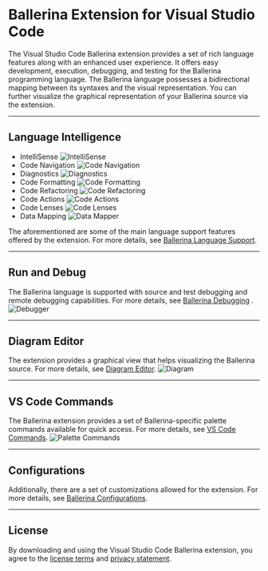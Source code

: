 # Ballerina Extension for Visual Studio Code

The Visual Studio Code Ballerina extension provides a set of rich language features along with an enhanced user experience. It offers easy development, execution, debugging, and testing for the Ballerina programming language. The Ballerina language possesses a bidirectional mapping between its syntaxes and the visual representation. You can further visualize the graphical representation of your Ballerina source via the extension.

---
## Language Intelligence
- IntelliSense
    ![IntelliSense](https://github.com/wso2/ballerina-plugin-vscode/blob/main/resources/images/intellisense.gif?raw=true)
- Code Navigation
    ![Code Navigation](https://github.com/wso2/ballerina-plugin-vscode/blob/main/resources/images/code-navigation.gif?raw=true)
- Diagnostics
    ![Diagnostics](https://github.com/wso2/ballerina-plugin-vscode/blob/main/resources/images/diagnostics.gif?raw=true)
- Code Formatting
    ![Code Formatting](https://github.com/wso2/ballerina-plugin-vscode/blob/main/resources/images/code-formatting.gif?raw=true)
- Code Refactoring
    ![Code Refactoring](https://github.com/wso2/ballerina-plugin-vscode/blob/main/resources/images/code-refactoring.gif?raw=true)
- Code Actions
    ![Code Actions](https://github.com/wso2/ballerina-plugin-vscode/blob/main/resources/images/code-action.gif?raw=true)
- Code Lenses
    ![Code Lenses](https://github.com/wso2/ballerina-plugin-vscode/blob/main/resources/images/code-lens.gif?raw=true)
- Data Mapping
    ![Data Mapper](https://github.com/wso2/ballerina-plugin-vscode/blob/main/resources/images/data-mapper.gif?raw=true)

The aforementioned are some of the main language support features offered by the extension. For more details, see [Ballerina Language Support](https://ballerina.io/learn/tooling-guide/visual-studio-code-extension/language-support/).

---
## Run and Debug
The Ballerina language is supported with source and test debugging and remote debugging capabilities. For more details, see [Ballerina Debugging](https://ballerina.io/learn/tooling-guide/visual-studio-code-extension/debugging/) .
![Debugger](https://github.com/wso2/ballerina-plugin-vscode/blob/main/resources/images/debugger.gif?raw=true)

---
## Diagram Editor
The extension provides a graphical view that helps visualizing the Ballerina source. For more details, see [Diagram Editor](https://ballerina.io/learn/tooling-guide/visual-studio-code-extension/diagram-editor/).
![Diagram](https://github.com/wso2/ballerina-plugin-vscode/blob/main/resources/images/diagram.gif?raw=true)

---
## VS Code Commands
The Ballerina extension provides a set of Ballerina-specific palette commands available for quick access. For more details, see [VS Code Commands](https://ballerina.io/learn/tooling-guide/visual-studio-code-extension/vs-code-commands/).
![Palette Commands](https://github.com/wso2/ballerina-plugin-vscode/blob/main/resources/images/commands.gif?raw=true)

---
## Configurations
Additionally, there are a set of customizations allowed for the extension. For more details, see [Ballerina Configurations](https://ballerina.io/learn/tooling-guide/visual-studio-code-extension/configurations/).

---
## License
By downloading and using the Visual Studio Code Ballerina extension, you agree to the [license terms](https://wso2.com/licenses/ballerina-vscode-plugin-2021-05-25/) and [privacy statement](https://wso2.com/privacy-policy).
